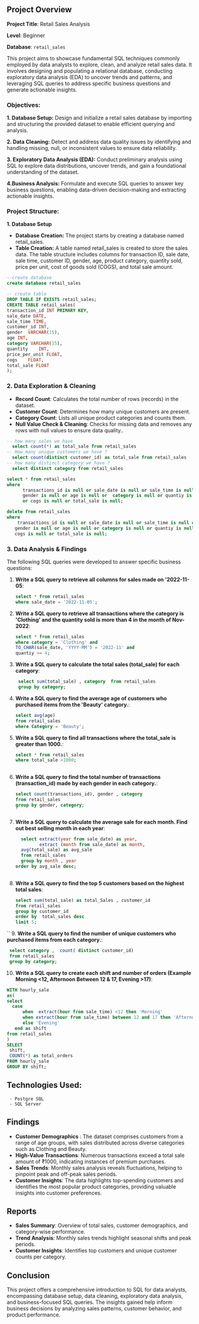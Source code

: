 ## Project Overview 

**Project Title**: Retail Sales Analysis

**Level**: Beginner

**Database**: `retail_sales`

This project aims to showcase fundamental SQL techniques commonly employed by data analysts to explore, clean, and analyze retail sales data. It involves designing and populating a relational database, conducting exploratory data analysis (EDA) to uncover trends and patterns, and leveraging SQL queries to address specific business questions and generate actionable insights.

### Objectives:
**1. Database Setup:** Design and initialize a retail sales database by importing and structuring the provided dataset to enable efficient querying and analysis.

**2. Data Cleaning:** Detect and address data quality issues by identifying and handling missing, null, or inconsistent values to ensure data reliability.

**3. Exploratory Data Analysis (EDA):** Conduct preliminary analysis using SQL to explore data distributions, uncover trends, and gain a foundational understanding of the dataset.

**4.Business Analysis:** Formulate and execute SQL queries to answer key business questions, enabling data-driven decision-making and extracting actionable insights.

### Project Structure:
**1. Database Setup** 
-  **Database Creation:** The project starts by creating a database named retail_sales.
-  **Table Creation:**  A table named retail_sales is created to store the sales data. The table structure includes columns for transaction ID, sale date, sale time, customer ID, gender, age, product category, quantity sold, price per unit, cost of goods sold (COGS), and total sale amount.
 
```sql
--create database
create database retail_sales

-- create table 
DROP TABLE IF EXISTS retail_sales;
CREATE TABLE retail_sales(
transaction_id INT PRIMARY KEY,	
sale_date DATE,	 
sale_time TIME,	
customer_id	INT,
gender	VARCHAR(15),
age	INT,
category VARCHAR(15),	
quantity	INT,
price_per_unit FLOAT,	
cogs	FLOAT,
total_sale FLOAT
);
```

### 2. Data Exploration & Cleaning

- **Record Count**: Calculates the total number of rows (records) in the dataset.
- **Customer Count**: Determines how many unique customers are present.
- **Category Count**: Lists all unique product categories and counts them.
- **Null Value Check & Cleaning**: Checks for missing data and removes any rows with null values to ensure data quality..

```sql
-- how many sales we have 
  select count(*) as total_sale from retail_sales
-- How many unique customers we have ?
  select count(distinct customer_id) as total_sale from retail_sales
-- how many distinct category we have ?
  select distinct category from retail_sales

select * from retail_sales
where
      transactions_id is null or sale_date is null or sale_time is null or customer_id is null or 
      gender is null or age is null or  category is null or quantiy is null or price_per_unit is null
      or cogs is null or total_sale is null;

delete from retail_sales 
where
    transactions_id is null or sale_date is null or sale_time is null or customer_id is null or
   gender is null or age is null or category is null or quantiy is null or price_per_unit is null or
   cogs is null or total_sale is null;
```

 ### 3. Data Analysis & Findings
 The following SQL queries were developed to answer specific business questions:

 1. **Write a SQL query to retrieve all columns for sales made on '2022-11-05**:
    ```sql
    select * from retail_sales 
    where sale_date = '2022-11-05';
    ```
 2. **Write a SQL query to retrieve all transactions where the category is 'Clothing' and the quantity sold is more than 4 in the month of Nov-2022**:
    ```sql
    select * from retail_sales
    where category = 'Clothing' and 
    TO_CHAR(sale_date, 'YYYY-MM') = '2022-11' and
    quantiy >= 4;
    ```
3. **Write a SQL query to calculate the total sales (total_sale) for each category**:
   ```sql
    select sum(total_sale) , category  from retail_sales
    group by category;
   ```
 4. **Write a SQL query to find the average age of customers who purchased items from the 'Beauty' category.**:
      ```sql
      select avg(age) 
      from retail_sales
      where Category = 'Beauty';
      
 5. **Write a SQL query to find all transactions where the total_sale is greater than 1000.**:
    ```sql
    select * from retail_sales
    where total_sale >1000;
  
 6. **Write a SQL query to find the total number of transactions (transaction_id) made by each gender in each category.**:
    ```sql
    select count(transactions_id), gender , category 
    from retail_sales
    group by gender, category;
    `
 7. **Write a SQL query to calculate the average sale for each month. Find out best selling month in each year**:
      ```sql
        select extract(year from sale_date) as year,
               extract (month from sale_date) as month,
		avg(total_sale) as avg_sale
        from retail_sales 
        group by month , year
      order by avg_sale desc;
   
 8. **Write a SQL query to find the top 5 customers based on the highest total sales**:
    ```sql
    select sum(total_sale) as total_Sales , customer_id
    from retail_sales
    group by customer_id 
    order by  total_sales desc
    limit 5;
 ``
 9. **Write a SQL query to find the number of unique customers who purchased items from each category.**:
  ```sql
   select category ,  count( distinct customer_id)
   from retail_sales
   group by category;
  ```
10. **Write a SQL query to create each shift and number of orders (Example Morning <12, Afternoon Between 12 & 17, Evening >17)**:
   ```sql
  WITH hourly_sale
   as(
  select 
     case
         when  extract(hour from sale_time) <12 then 'Morning'
         when extract(hour from sale_time) between 12 and 17 then 'Afternoon'
         else 'Evening'
      end as shift 
  from retail_sales
)
SELECT 
    shift,
    COUNT(*) as total_orders    
FROM hourly_sale
GROUP BY shift;
```

## Technologies Used:
     - Postgre SQL
     - SQL Server
## Findings 
   - **Customer Demographics** : The dataset comprises customers from a range of age groups, with sales distributed across diverse categories such as Clothing and Beauty.
   - **High-Value Transactions**: Numerous transactions exceed a total sale amount of ₹1000, indicating instances of premium purchases.
   - **Sales Trends**: Monthly sales analysis reveals fluctuations, helping to pinpoint peak and off-peak sales periods.
   - **Customer Insights**: The data highlights top-spending customers and identifies the most popular product categories, providing valuable insights into customer preferences.

## Reports
   - **Sales Summary**: Overview of total sales, customer demographics, and category-wise performance.
   - **Trend Analysis**: Monthly sales trends highlight seasonal shifts and peak periods.
   - **Customer Insights**: Identifies top customers and unique customer counts per category.

## Conclusion
  This project offers a comprehensive introduction to SQL for data analysts, encompassing database setup, data cleaning, exploratory data analysis, and business-focused SQL queries. The 
   insights gained help inform business decisions by analyzing sales patterns, customer behavior, and product performance.








